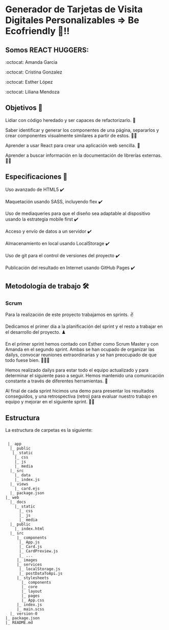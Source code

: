 # Generador de Tarjetas de Visita Digitales Personalizables => Be Ecofriendly 🌱!!

## Somos REACT HUGGERS:
:octocat: Amanda Garcia 

:octocat: Cristina Gonzalez

:octocat: Esther López 

:octocat: Liliana Mendoza 


## Objetivos 🎯

Lidiar con código heredado y ser capaces de refactorizarlo. 🤯

Saber identificar y generar los componentes de una página, separarlos y crear componentes visualmente similares a partir de estos. 👩‍💻

Aprender a usar React para crear una aplicación web sencilla. 🤬

Aprender a buscar información en la documentación de librerías externas. 🕵️‍♀️


## Especificaciones 📜
Uso avanzado de HTML5 ✔️

Maquetación usando SASS, incluyendo flex ✔️

Uso de mediaqueries para que el diseño sea adaptable al dispositivo usando la estrategia mobile first ✔️

Acceso y envío de datos a un servidor ✔️

Almacenamiento en local usando LocalStorage ✔️

Uso de git para el control de versiones del proyecto ✔️

Publicación del resultado en Internet usando GitHub Pages ✔️


## Metodología de trabajo 🛠️
### Scrum
Para la realización de este proyecto trabajamos en  sprints. ✌️

Dedicamos el primer día a la planificación del sprint y el resto a trabajar en el desarrollo del proyecto. ♟️

En el primer sprint hemos contado con Esther como Scrum Master y con Amanda en el segundo sprint. Ambas se han ocupado de organizar las dailys, convocar reuniones extraordinarias y se han preocupado de que todo fuese bien. 🧘🏻‍♀️

Hemos realizado dailys para estar todo el equipo actualizado y para determinar el siguiente paso a seguir. Hemos mantenido una comunicación constante a través de diferentes herramientas. 🌇

Al final de cada sprint hicimos una demo para presentar los resultados conseguidos, y una retrospectiva (retro) para evaluar nuestro trabajo en equipo y mejorar en el siguiente sprint. 👩‍🏫


## Estructura
La estructura de carpetas es la siguiente:

```

 |_ app
  |_ public
   |_ static
    |_ css
    |_ js
    |_ media   
  |_ src
    |_ data
    |_ index.js
  |_ views
    |_ card.ejs
  |_ package.json
|_ web
  |_ docs
    |_ static
      |_ css
      |_ js
      |_ media  
  |_ public
    |_ index.html
  |_ src
     |_ components
      |_ App.js
      |_ Card.js
      |_ CardPreview.js
      |_ ...
     |_ images
     |_ services
      |_ localStorage.js
      |_ postDataToApi.js  
     |_ stylesheets
       |_ components
       |_ core
       |_ layout
       |_ pages
       |_ App.css
     |_ index.js
     |_ main.scss
  |_ version-0
|_ package.json
|_ README.md


```
